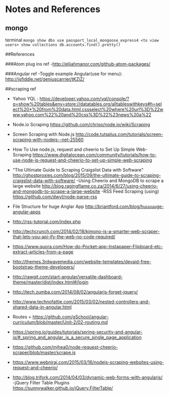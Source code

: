 # Notes and References

## mongo
terminal
``
mongo
show dbs
use passport_local_mongoose_express4 <to view users>
show collections
db.accounts.find().pretty()
``


##References

###Atom plug ins ref
-http://elijahmanor.com/github-atom-packages/

###Angular ref
-Toggle example Angular(use for menu): http://jsfiddle.net/geniuscarrier/tKZjZ/

##scraping ref
- Yahoo YQL : https://developer.yahoo.com/yql/console/?q=show%20tables&env=store://datatables.org/alltableswithkeys#h=select%20*%20from%20data.html.cssselect%20where%20url%3D%22www.yahoo.com%22%20and%20css%3D%22%23news%20a%22
- Node.io Scraping https://github.com/chriso/node.io/wiki/Scraping
- Screen Scraping with Node.js http://code.tutsplus.com/tutorials/screen-scraping-with-nodejs--net-25560
- How To Use node.js, request and cheerio to Set Up Simple Web-Scraping https://www.digitalocean.com/community/tutorials/how-to-use-node-js-request-and-cheerio-to-set-up-simple-web-scraping
- "The Ultimate Guide to Scraping Craigslist Data with Software" http://ghostproxies.com/blog/2015/09/the-ultimate-guide-to-scraping-craigslist-data-with-software/
-Using Cheerio and MongoDB to scrape a large website http://blog.ragingflame.co.za/2014/6/27/using-cheerio-and-mongodb-to-scrape-a-large-website
-RSS Feed Scraping (using) https://github.com/dwyl/node-parse-rss

- File Structure for huge Anglar App http://briantford.com/blog/huuuuuge-angular-apps

- http://rss-tutorial.com/index.php
- http://techcrunch.com/2014/02/18/kimono-is-a-smarter-web-scraper-that-lets-you-api-ify-the-web-no-code-required/
- https://www.quora.com/How-do-Pocket-app-Instapaper-Flipboard-etc-extract-articles-from-a-page
- http://themes.3rdwavemedia.com/website-templates/devaid-free-bootstrap-theme-developers/
- http://rawgit.com/start-angular/versatile-dashboard-theme/master/dist/index.html#/login
- http://tech.zumba.com/2014/08/02/angularjs-forget-jquery/
- http://www.technofattie.com/2015/03/02/nested-controllers-and-shared-data-in-angular.html
- Routes = https://github.com/gSchool/angular-curriculum/blob/master/Unit-2/02-routing.md
- https://spring.io/guides/tutorials/spring-security-and-angular-js/#_spring_and_angular_js_a_secure_single_page_application
- https://github.com/mjhea0/node-request-cheerio-scraper/blob/master/scrape.js
- https://www.webniraj.com/2015/03/16/nodejs-scraping-websites-using-request-and-cheerio/
- http://blog.trifork.com/2014/04/03/dynamic-web-forms-with-angularjs/
-jQuery Filter Table Plugins https://sunnywalker.github.io/jQuery.FilterTable/
